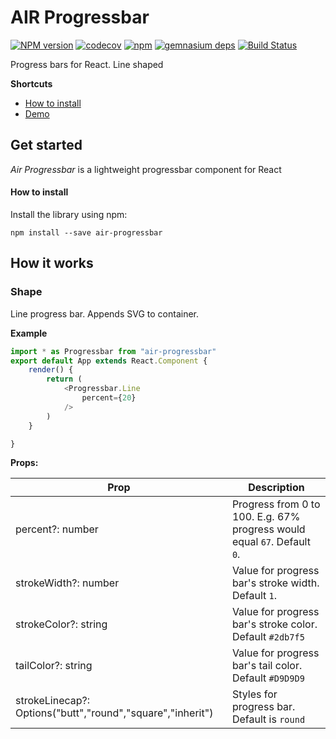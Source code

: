 # AIR Progressbar

[![NPM version](http://img.shields.io/npm/v/air-progressbar.svg?style=flat-square)]((https://www.npmjs.com/package/air-progressbar))
[![codecov](https://codecov.io/gh/AirSquire/AirProgressbar/branch/master/graph/badge.svg?style=flat-square)](https://codecov.io/gh/Airsquire/AirProgressbar)
[![npm](https://img.shields.io/npm/dm/air-progressbar.svg?style=flat-square)](https://www.npmjs.com/package/air-progressbar)
[![gemnasium deps](http://img.shields.io/gemnasium/react-component/progress.svg?style=flat-square)](https://www.npmjs.com/package/air-progressbar)
[![Build Status](https://travis-ci.org/Airsquire/AirProgressbar.svg?style=flat-square&branch=master)](https://travis-ci.org/Airsquire/AirProgressbar)

Progress bars for React. Line shaped

**Shortcuts**

* [How to install](#how-to-install)
* [Demo](https://airsquire.github.io/AirProgressbar/demo)


## Get started

*Air Progressbar* is a lightweight progressbar component for React

#### How to install

Install the library using npm:

```
npm install --save air-progressbar
```

## How it works


### Shape

Line progress bar. Appends SVG to container.

**Example**

```javascript
import * as Progressbar from "air-progressbar"
export default App extends React.Component {
    render() {
        return (
            <Progressbar.Line
                percent={20}
            />
        )
    }

}
```

**Props:**

Prop               | Description
-------------------|------------------------
percent?: number           | Progress from 0 to 100. E.g. 67% progress would equal `67`. Default `0`.
strokeWidth?: number               | Value for progress bar's stroke width. Default `1`.
strokeColor?: string            | Value for progress bar's stroke color. Default `#2db7f5`
tailColor?: string     | Value for progress bar's tail color. Default `#D9D9D9`
strokeLinecap?: Options("butt","round","square","inherit")     | Styles for progress bar. Default is `round`

